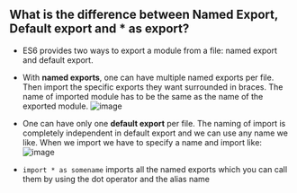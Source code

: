 ## What is the difference between Named Export, Default export and * as export?

- ES6 provides two ways to export a module from a file: named export and default export.
- With **named exports**, one can have multiple named exports per file. Then import the specific exports they want surrounded in braces. The name of imported module has to be the same as the name of the exported module.
![image](https://github.com/RyanCrasta/MasterReact/assets/65001186/37c904e1-0e0d-4a99-a180-de0deda4550d)

- One can have only one **default export** per file. The naming of import is completely independent in default export and we can use any name we like. When we import we have to specify a name and import like:
![image](https://github.com/RyanCrasta/MasterReact/assets/65001186/6cdec913-fcc2-4c1a-b6c6-7a6e98b76d47)

- `import * as somename` imports all the named exports which you can call them by using the dot operator and the alias name
